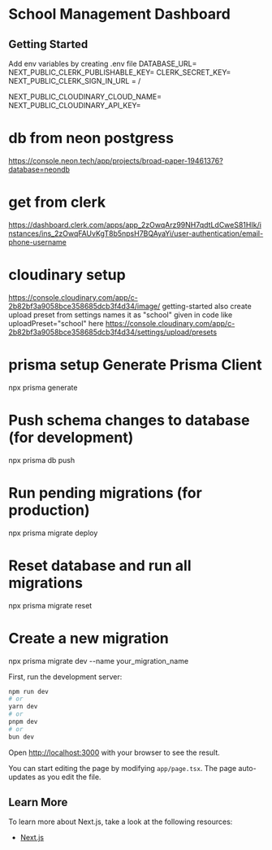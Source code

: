 # School Management Dashboard

## Getting Started

Add env variables by creating .env file
DATABASE_URL=
NEXT_PUBLIC_CLERK_PUBLISHABLE_KEY=
CLERK_SECRET_KEY=
NEXT_PUBLIC_CLERK_SIGN_IN_URL = /

NEXT_PUBLIC_CLOUDINARY_CLOUD_NAME=
NEXT_PUBLIC_CLOUDINARY_API_KEY=

# db from neon postgress

https://console.neon.tech/app/projects/broad-paper-19461376?database=neondb

# get from clerk

https://dashboard.clerk.com/apps/app_2zOwqArz99NH7qdtLdCweS81HIk/instances/ins_2zOwqFAUvKgT8b5npsH7BQAyaYi/user-authentication/email-phone-username

# cloudinary setup
https://console.cloudinary.com/app/c-2b82bf3a9058bce358685dcb3f4d34/image/
getting-started
 also create upload preset from settings names it as "school" given in code like uploadPreset="school" here
 https://console.cloudinary.com/app/c-2b82bf3a9058bce358685dcb3f4d34/settings/upload/presets

# prisma setup Generate Prisma Client

npx prisma generate

# Push schema changes to database (for development)

npx prisma db push

# Run pending migrations (for production)

npx prisma migrate deploy

# Reset database and run all migrations

npx prisma migrate reset

# Create a new migration

npx prisma migrate dev --name your_migration_name

First, run the development server:

```bash
npm run dev
# or
yarn dev
# or
pnpm dev
# or
bun dev
```

Open [http://localhost:3000](http://localhost:3000) with your browser to see the result.

You can start editing the page by modifying `app/page.tsx`. The page auto-updates as you edit the file.

## Learn More

To learn more about Next.js, take a look at the following resources:

- [Next.js](https://nextjs.org/learn)
